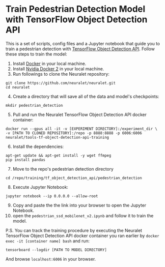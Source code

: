 # Train Pedestrian Detection Model with TensorFlow Object Detection API

This is a set of scripts, config files and a Jupyter notebook that guide you to train a pedestrian detection with [TensorFlow Object Detection API](https://github.com/tensorflow/models/tree/master/research/object_detection).
Follow these steps to train the model:
1. Install [Docker](https://docs.docker.com/engine/install/debian/) in your local machine.
2. Install [Nvidia Docker 2](https://github.com/nvidia/nvidia-docker/wiki/Installation-(version-2.0)) in your local machine.
3. Run followings to clone the Neuralet repository: 
``` 
git clone https://github.com/neuralet/neuralet.git 
cd neuralet
```
4. Create a directory that will save all of the data and model's checkpoints:
```
mkdir pedestrian_detection
```
5. Pull and run the Neuralet TensorFlow Object Detection API docker container:
```
docker run --gpus all -it -v [EXPERIMENT DIRECTORY]:/experiment_dir \
-v [PATH TO CLONED REPOSITORY]:/repo -p 8888:8888 -p 6006:6006 neuralet/tools-tf-object-detection-api-training
```
6. Install the dependencies:
```
apt-get update && apt-get install -y wget ffmpeg
pip install pandas
```
7. Move to the repo's pedestrian detection directory
```
cd /repo/training/tf_object_detection_api/pedestrian_detection
```
8. Execute Jupyter Notebook:
```
jupyter notebook --ip 0.0.0.0 --allow-root
```
9. Copy and paste the the link into your browser to open the Jupyter Notebook.
10. open the `pedestrian_ssd_mobilenet_v2.ipynb` and follow it to train the model.

P.S. You can track the training procedure by executing the Neuralet TensorFlow Object Detection API docker container you ran earlier by `docker exec -it [container name] bash` and run:
```
tensorboard --logdir [PATH TO MODEL DIRECTORY]
```
And browse `localhost:6006` in your browser.

